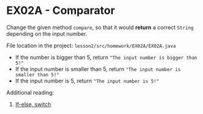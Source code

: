 EX02A - Comparator
==================

Change the given method `compare`, so that it would **return** a correct `String`
depending on the input number.

File location in the project: `lesson2/src/homework/EX02A/EX02A.java`


* If the number is bigger than 5, return `"The input number is bigger than 5!"`
* If the input number is smaller than 5, return `"The input number is smaller than 5!"`
* If the input number is 5, return `"The input number is 5!"`

Additional reading:

1. [If-else, switch](https://javadoc.pages.taltech.ee/control_flow/conditional-statements.html)

